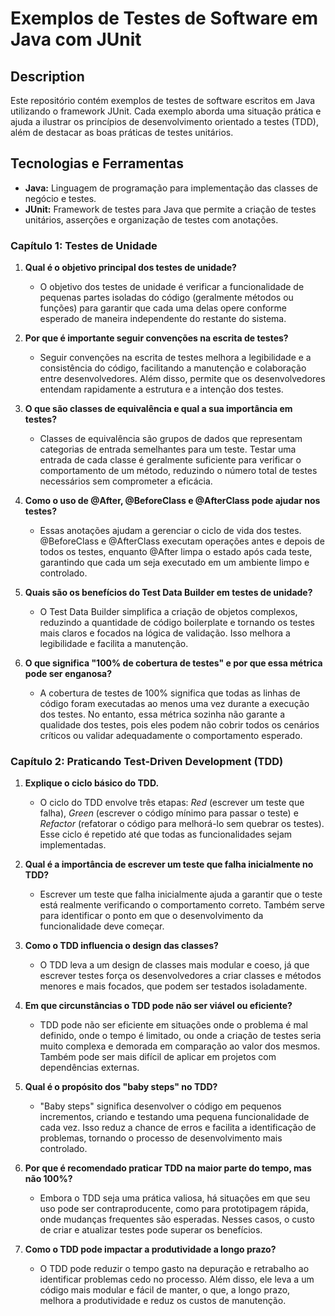 # Exemplos de Testes de Software em Java com JUnit
## Description
Este repositório contém exemplos de testes de software escritos em Java utilizando o framework JUnit. Cada exemplo aborda uma situação prática e ajuda a ilustrar os princípios de desenvolvimento orientado a testes (TDD), além de destacar as boas práticas de testes unitários.

## Tecnologias e Ferramentas
* **Java:** Linguagem de programação para implementação das classes de negócio e testes.
* **JUnit:** Framework de testes para Java que permite a criação de testes unitários, asserções e organização de testes com anotações.


### Capítulo 1: Testes de Unidade

1. **Qual é o objetivo principal dos testes de unidade?**
   - O objetivo dos testes de unidade é verificar a funcionalidade de pequenas partes isoladas do código (geralmente métodos ou funções) para garantir que cada uma delas opere conforme esperado de maneira independente do restante do sistema.

2. **Por que é importante seguir convenções na escrita de testes?**
   - Seguir convenções na escrita de testes melhora a legibilidade e a consistência do código, facilitando a manutenção e colaboração entre desenvolvedores. Além disso, permite que os desenvolvedores entendam rapidamente a estrutura e a intenção dos testes.

3. **O que são classes de equivalência e qual a sua importância em testes?**
   - Classes de equivalência são grupos de dados que representam categorias de entrada semelhantes para um teste. Testar uma entrada de cada classe é geralmente suficiente para verificar o comportamento de um método, reduzindo o número total de testes necessários sem comprometer a eficácia.

4. **Como o uso de @After, @BeforeClass e @AfterClass pode ajudar nos testes?**
   - Essas anotações ajudam a gerenciar o ciclo de vida dos testes. @BeforeClass e @AfterClass executam operações antes e depois de todos os testes, enquanto @After limpa o estado após cada teste, garantindo que cada um seja executado em um ambiente limpo e controlado.

5. **Quais são os benefícios do Test Data Builder em testes de unidade?**
   - O Test Data Builder simplifica a criação de objetos complexos, reduzindo a quantidade de código boilerplate e tornando os testes mais claros e focados na lógica de validação. Isso melhora a legibilidade e facilita a manutenção.

6. **O que significa "100% de cobertura de testes" e por que essa métrica pode ser enganosa?**
   - A cobertura de testes de 100% significa que todas as linhas de código foram executadas ao menos uma vez durante a execução dos testes. No entanto, essa métrica sozinha não garante a qualidade dos testes, pois eles podem não cobrir todos os cenários críticos ou validar adequadamente o comportamento esperado.

### Capítulo 2: Praticando Test-Driven Development (TDD)

1. **Explique o ciclo básico do TDD.**
   - O ciclo do TDD envolve três etapas: *Red* (escrever um teste que falha), *Green* (escrever o código mínimo para passar o teste) e *Refactor* (refatorar o código para melhorá-lo sem quebrar os testes). Esse ciclo é repetido até que todas as funcionalidades sejam implementadas.

2. **Qual é a importância de escrever um teste que falha inicialmente no TDD?**
   - Escrever um teste que falha inicialmente ajuda a garantir que o teste está realmente verificando o comportamento correto. Também serve para identificar o ponto em que o desenvolvimento da funcionalidade deve começar.

3. **Como o TDD influencia o design das classes?**
   - O TDD leva a um design de classes mais modular e coeso, já que escrever testes força os desenvolvedores a criar classes e métodos menores e mais focados, que podem ser testados isoladamente.

4. **Em que circunstâncias o TDD pode não ser viável ou eficiente?**
   - TDD pode não ser eficiente em situações onde o problema é mal definido, onde o tempo é limitado, ou onde a criação de testes seria muito complexa e demorada em comparação ao valor dos mesmos. Também pode ser mais difícil de aplicar em projetos com dependências externas.

5. **Qual é o propósito dos "baby steps" no TDD?**
   - "Baby steps" significa desenvolver o código em pequenos incrementos, criando e testando uma pequena funcionalidade de cada vez. Isso reduz a chance de erros e facilita a identificação de problemas, tornando o processo de desenvolvimento mais controlado.

6. **Por que é recomendado praticar TDD na maior parte do tempo, mas não 100%?**
   - Embora o TDD seja uma prática valiosa, há situações em que seu uso pode ser contraproducente, como para prototipagem rápida, onde mudanças frequentes são esperadas. Nesses casos, o custo de criar e atualizar testes pode superar os benefícios.

7. **Como o TDD pode impactar a produtividade a longo prazo?**
   - O TDD pode reduzir o tempo gasto na depuração e retrabalho ao identificar problemas cedo no processo. Além disso, ele leva a um código mais modular e fácil de manter, o que, a longo prazo, melhora a produtividade e reduz os custos de manutenção.
